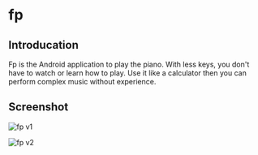 
# fp

## Introducation

Fp is the Android application to play the piano. With less keys, you don't have to watch or learn how to play. Use it like a calculator then you can perform complex music without experience.


## Screenshot

![fp v1](https://raw.github.com/tobegit3hub/fp/master/screenshot/fp_v1.png)

![fp v2](https://raw.github.com/tobegit3hub/fp/master/screenshot/fp_v2.png)